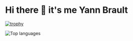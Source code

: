 # Hi there 👋 it's me Yann Brault

<!--
**Yann-Brault/Yann-Brault** is a ✨ _special_ ✨ repository because its `README.md` (this file) appears on your GitHub profile.

Here are some ideas to get you started:

- 🔭 I’m currently working on ...
- 🌱 I’m currently learning ...
- 👯 I’m looking to collaborate on ...
- 🤔 I’m looking for help with ...
- 💬 Ask me about ...
- 📫 How to reach me: ...
- 😄 Pronouns: ...
- ⚡ Fun fact: ...
-->


[![trophy](https://github-profile-trophy.vercel.app/?username=Yann-Brault&theme=onedark)](https://github.com/ryo-ma/github-profile-trophy)

![Top languages](https://github-readme-stats.vercel.app/api/top-langs/?username=Yann-Brault&theme=onedark)
